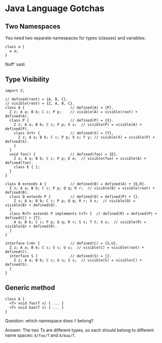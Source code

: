 # Java Language Gotchas

## Two Namespaces

You need two separate namespaces for types (classes) and variables:

    class a {
      a a;
    }

Nuff' said.

## Type Visibility

    import Z;

    // defined(root) = {A, B, C}.
    // visible(root) = {Z, A, B, C}.
    class A {                     // defined(A) = {P}.
      Z z; A a; B b; C c; P p;    // visible(A) = visible(root) + defined(A).
      class P {                   // defined(P) = {X}.
        Z z; A a; B b; C c; P p; X x;  // visible(P) = visible(A) + defined(P).
        class X<Y> {              // defined(X) = {Y}.
          Z z; A a; B b; C c; P p; X x; Y y; // visible(X) = visible(P) + defined(X).
        }
      }
      void foo() {                // defined(foo) = {E}.
        Z z; A a; B b; C c; P p; E e;  // visible(foo) = visible(A) + defined(foo).
        class E { };
      }
    }

    class B extends A {           // defined(B) = defined(A) + {Q,R}.
      Z z; A a; B b; C c; P p; Q q; R r;  // visible(B) = visible(root) + defined(B).
      class Q extends P {         // defined(Q) = defined(P) + {}.
        Z z; A a; B b; C c; P p; Q q; R r; X x;  // visible(Q) = visible(B) + defined(Q).
      }
      class R<T> extends P implements C<T> {  // defined(R) = defined(P) + defined(C) + {T}.
        A a; B b; C c; P p; Q q; R r; S s; T t; X x;  // visible(R) = visible(Q) + defined(R).
      }
    }

    interface C<U> {              // defined(C) = {S,U}.
      Z z; A a; B b; C c; S s; U u;  // visible(C) = visible(root) + defined(C).
      interface S {               // defined(S) = {}.
        Z z; A a; B b; C c; U u; S s;  // visible(S) = visible(C) + defined(S).
      }
    }

## Generic method

    class A {
      <T> void foo(T x) { ... }
      <T> void baa(T x) { ... }
    }

Question: which namespace does `T` belong?

Answer: The two Ts are different types,
so each should belong to different name spaces:
`A/foo/T` and `A/baa/T`.

